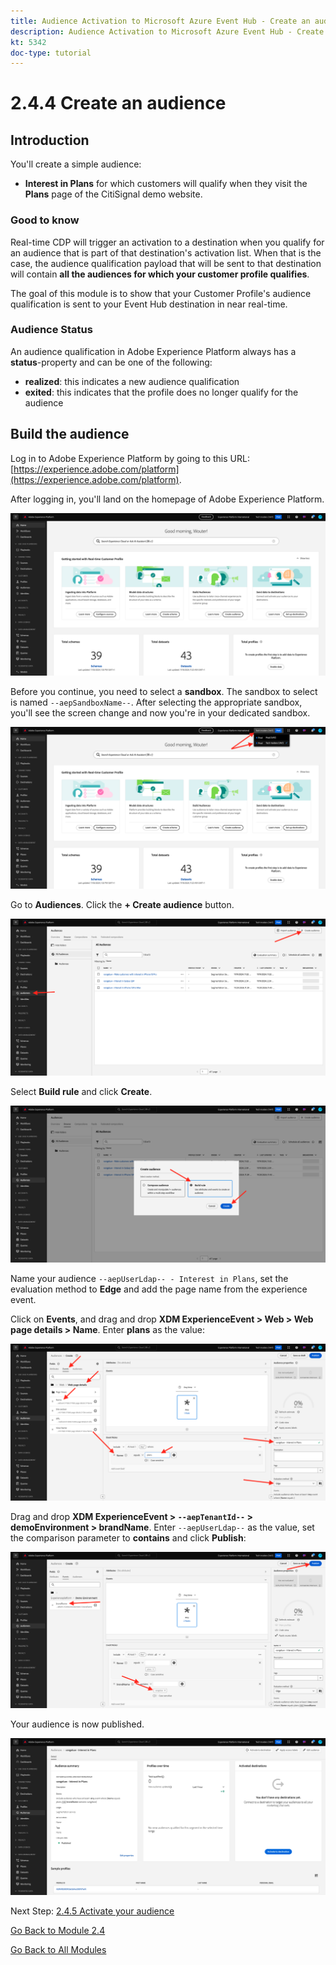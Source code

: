 ```yaml
---
title: Audience Activation to Microsoft Azure Event Hub - Create an audience
description: Audience Activation to Microsoft Azure Event Hub - Create an audience
kt: 5342
doc-type: tutorial
---
```

# 2.4.4 Create an audience

## Introduction

You'll create a simple audience:

- **Interest in Plans** for which customers will qualify when they visit the **Plans** page of the CitiSignal demo website. 

### Good to know

Real-time CDP will trigger an activation to a destination when you qualify for an audience that is part of that destination's activation list. When that is the case, the audience qualification payload that will be sent to that destination will contain **all the audiences for which your customer profile qualifies**. 

The goal of this module is to show that your Customer Profile's audience qualification is sent to your Event Hub destination in near real-time. 

### Audience Status

An audience qualification in Adobe Experience Platform always has a **status**-property and can be one of the following:

- **realized**: this indicates a new audience qualification
- **exited**: this indicates that the profile does no longer qualify for the audience

## Build the audience

Log in to Adobe Experience Platform by going to this URL: [https://experience.adobe.com/platform](https://experience.adobe.com/platform).

After logging in, you'll land on the homepage of Adobe Experience Platform.

![Data Ingestion](./../../../modules/datacollection/module1.2/images/home.png)

Before you continue, you need to select a **sandbox**. The sandbox to select is named ``--aepSandboxName--``. After selecting the appropriate sandbox, you'll see the screen change and now you're in your dedicated sandbox.

![Data Ingestion](./../../../modules/datacollection/module1.2/images/sb1.png)

Go to **Audiences**. Click the **+ Create audience** button.

![Data Ingestion](./images/seg.png)

Select **Build rule** and click **Create**.

![Data Ingestion](./images/seg1.png)

Name your audience `--aepUserLdap-- - Interest in Plans`, set the evaluation method to **Edge** and add the page name from the experience event.

Click on **Events**, and drag and drop **XDM ExperienceEvent > Web > Web page details > Name**. Enter **plans** as the value:

![4-05-create-ee-2.png](./images/405createee2.png)

Drag and drop **XDM ExperienceEvent > `--aepTenantId--` > demoEnvironment > brandName**. Enter `--aepUserLdap--` as the value, set the comparison parameter to **contains** and click **Publish**:

![4-05-create-ee-2-brand.png](./images/405createee2brand.png)

Your audience is now published.

![4-05-create-ee-2-brand.png](./images/405createee2brand1.png)

Next Step: [2.4.5 Activate your audience](./ex5.md)

[Go Back to Module 2.4](./segment-activation-microsoft-azure-eventhub.md)

[Go Back to All Modules](./../../../overview.md)
